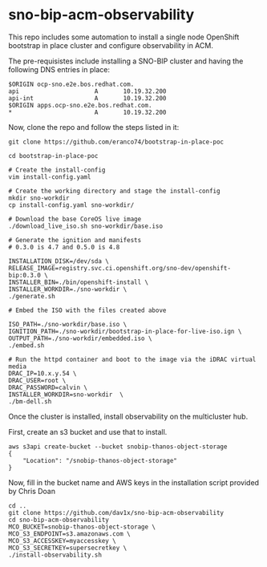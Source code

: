 # sno-bip-acm-observability
This repo includes some automation to install a single node OpenShift bootstrap in place cluster and configure observability in ACM.

The pre-requisistes include installing a SNO-BIP cluster and having the following DNS entries in place:


```
$ORIGIN ocp-sno.e2e.bos.redhat.com.
api                     A       10.19.32.200
api-int                 A       10.19.32.200
$ORIGIN apps.ocp-sno.e2e.bos.redhat.com.
*                       A       10.19.32.200
```

Now, clone the repo and follow the steps listed in it:

```
git clone https://github.com/eranco74/bootstrap-in-place-poc

cd bootstrap-in-place-poc

# Create the install-config
vim install-config.yaml

# Create the working directory and stage the install-config
mkdir sno-workdir
cp install-config.yaml sno-workdir/

# Download the base CoreOS live image
./download_live_iso.sh sno-workdir/base.iso

# Generate the ignition and manifests
# 0.3.0 is 4.7 and 0.5.0 is 4.8

INSTALLATION_DISK=/dev/sda \
RELEASE_IMAGE=registry.svc.ci.openshift.org/sno-dev/openshift-bip:0.3.0 \
INSTALLER_BIN=./bin/openshift-install \
INSTALLER_WORKDIR=./sno-workdir \
./generate.sh

# Embed the ISO with the files created above

ISO_PATH=./sno-workdir/base.iso \
IGNITION_PATH=./sno-workdir/bootstrap-in-place-for-live-iso.ign \
OUTPUT_PATH=./sno-workdir/embedded.iso \
./embed.sh

# Run the httpd container and boot to the image via the iDRAC virtual media
DRAC_IP=10.x.y.54 \
DRAC_USER=root \ 
DRAC_PASSWORD=calvin \
INSTALLER_WORKDIR=sno-workdir  \
./bm-dell.sh
```

Once the cluster is installed, install observability on the multicluster hub.

First, create an s3 bucket and use that to install.
```
aws s3api create-bucket --bucket snobip-thanos-object-storage
{
    "Location": "/snobip-thanos-object-storage"
}
```
Now, fill in the bucket name and AWS keys in the installation script provided by Chris Doan

```
cd ..
git clone https://github.com/dav1x/sno-bip-acm-observability
cd sno-bip-acm-observability
MCO_BUCKET=snobip-thanos-object-storage \
MCO_S3_ENDPOINT=s3.amazonaws.com \
MCO_S3_ACCESSKEY=myaccesskey \
MCO_S3_SECRETKEY=supersecretkey \
./install-observability.sh
```

